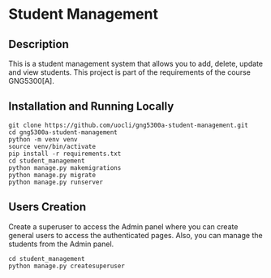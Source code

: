 # Student Management

## Description

This is a student management system that allows you to add, delete, update and view students. This project is part of the requirements of the course GNG5300[A].

## Installation and Running Locally

```shell
git clone https://github.com/uocli/gng5300a-student-management.git
cd gng5300a-student-management
python -m venv venv
source venv/bin/activate
pip install -r requirements.txt
cd student_management
python manage.py makemigrations
python manage.py migrate
python manage.py runserver
```

## Users Creation

Create a superuser to access the Admin panel where you can create general users to access the authenticated pages. Also, you can manage the students from the Admin panel.

```shell
cd student_management
python manage.py createsuperuser
```